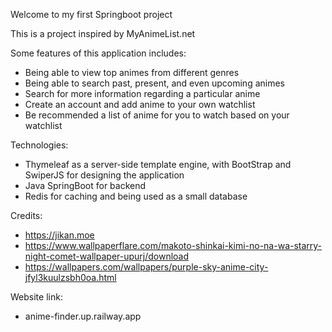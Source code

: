Welcome to my first Springboot project

This is a project inspired by MyAnimeList.net

Some features of this application includes:

- Being able to view top animes from different genres
- Being able to search past, present, and even upcoming animes
- Search for more information regarding a particular anime
- Create an account and add anime to your own watchlist
- Be recommended a list of anime for you to watch based on your watchlist

Technologies:
- Thymeleaf as a server-side template engine, with BootStrap and SwiperJS for designing the application
- Java SpringBoot for backend
- Redis for caching and being used as a small database


Credits:
- https://jikan.moe
- https://www.wallpaperflare.com/makoto-shinkai-kimi-no-na-wa-starry-night-comet-wallpaper-upurj/download 
- https://wallpapers.com/wallpapers/purple-sky-anime-city-jfyl3kuulzsbh0oa.html

Website link:
- anime-finder.up.railway.app

